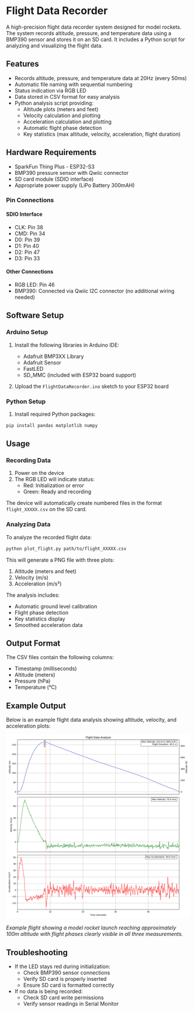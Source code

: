 # Flight Data Recorder

A high-precision flight data recorder system designed for model rockets. The system records altitude, pressure, and temperature data using a BMP390 sensor and stores it on an SD card. It includes a Python script for analyzing and visualizing the flight data.

## Features

- Records altitude, pressure, and temperature data at 20Hz (every 50ms)
- Automatic file naming with sequential numbering
- Status indication via RGB LED
- Data stored in CSV format for easy analysis
- Python analysis script providing:
  - Altitude plots (meters and feet)
  - Velocity calculation and plotting
  - Acceleration calculation and plotting
  - Automatic flight phase detection
  - Key statistics (max altitude, velocity, acceleration, flight duration)

## Hardware Requirements

- SparkFun Thing Plus - ESP32-S3
- BMP390 pressure sensor with Qwiic connector
- SD card module (SDIO interface)
- Appropriate power supply (LiPo Battery 300mAH)

### Pin Connections

#### SDIO Interface
- CLK: Pin 38
- CMD: Pin 34
- D0: Pin 39
- D1: Pin 40
- D2: Pin 47
- D3: Pin 33

#### Other Connections
- RGB LED: Pin 46
- BMP390: Connected via Qwiic I2C connector (no additional wiring needed)

## Software Setup

### Arduino Setup

1. Install the following libraries in Arduino IDE:
   - Adafruit BMP3XX Library
   - Adafruit Sensor
   - FastLED
   - SD_MMC (included with ESP32 board support)

2. Upload the `FlightDataRecorder.ino` sketch to your ESP32 board

### Python Setup

1. Install required Python packages:
```bash
pip install pandas matplotlib numpy
```

## Usage

### Recording Data

1. Power on the device
2. The RGB LED will indicate status:
   - Red: Initialization or error
   - Green: Ready and recording

The device will automatically create numbered files in the format `flight_XXXXX.csv` on the SD card.

### Analyzing Data

To analyze the recorded flight data:

```bash
python plot_flight.py path/to/flight_XXXXX.csv
```

This will generate a PNG file with three plots:
1. Altitude (meters and feet)
2. Velocity (m/s)
3. Acceleration (m/s²)

The analysis includes:
- Automatic ground level calibration
- Flight phase detection
- Key statistics display
- Smoothed acceleration data

## Output Format

The CSV files contain the following columns:
- Timestamp (milliseconds)
- Altitude (meters)
- Pressure (hPa)
- Temperature (°C)

## Example Output

Below is an example flight data analysis showing altitude, velocity, and acceleration plots:

![Example Flight Data Analysis](example.png)

*Example flight showing a model rocket launch reaching approximately 100m altitude with flight phases clearly visible in all three measurements.*

## Troubleshooting

- If the LED stays red during initialization:
  - Check BMP390 sensor connections
  - Verify SD card is properly inserted
  - Ensure SD card is formatted correctly
- If no data is being recorded:
  - Check SD card write permissions
  - Verify sensor readings in Serial Monitor